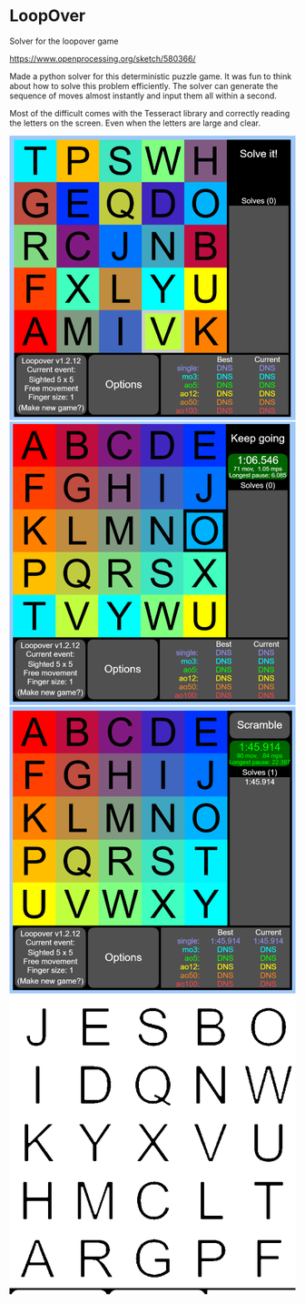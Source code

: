 # LoopOver
Solver for the loopover game

https://www.openprocessing.org/sketch/580366/

Made a python solver for this deterministic puzzle game.
It was fun to think about how to solve this problem 
efficiently. The solver can generate the sequence of moves
almost instantly and input them all within a second.

Most of the difficult comes with the Tesseract library
and correctly reading the letters on the screen.
Even when the letters are large and clear.

![1](/example1.png)
![2](/example2.png)
![3](/example3.png)
![4](/result_bw.png)
